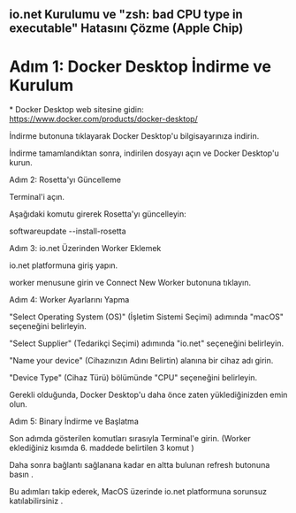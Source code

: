 ## io.net Kurulumu ve "zsh: bad CPU type in executable" Hatasını Çözme (Apple Chip)

# Adım 1: Docker Desktop İndirme ve Kurulum

\* Docker Desktop web sitesine gidin: https://www.docker.com/products/docker-desktop/

İndirme butonuna tıklayarak Docker Desktop'u bilgisayarınıza indirin.

İndirme tamamlandıktan sonra, indirilen dosyayı açın ve Docker Desktop'u kurun.

Adım 2: Rosetta'yı Güncelleme

Terminal'i açın.

Aşağıdaki komutu girerek Rosetta'yı güncelleyin:

softwareupdate --install-rosetta

Adım 3: io.net Üzerinden Worker Eklemek

io.net platformuna giriş yapın.

worker menusune girin ve Connect New Worker butonuna tıklayın.

Adım 4: Worker Ayarlarını Yapma

"Select Operating System (OS)" (İşletim Sistemi Seçimi) adımında "macOS" seçeneğini belirleyin.

"Select Supplier" (Tedarikçi Seçimi) adımında "io.net" seçeneğini belirleyin.

"Name your device" (Cihazınızın Adını Belirtin) alanına bir cihaz adı girin.

"Device Type" (Cihaz Türü) bölümünde "CPU" seçeneğini belirleyin.

Gerekli olduğunda, Docker Desktop'u daha önce zaten yüklediğinizden emin olun.

Adım 5: Binary İndirme ve Başlatma

Son adımda gösterilen komutları sırasıyla Terminal'e girin. (Worker eklediğiniz kısımda 6. maddede belirtilen 3 komut )

Daha sonra bağlantı sağlanana kadar en altta bulunan refresh butonuna basın .

Bu adımları takip ederek, MacOS üzerinde io.net platformuna sorunsuz katılabilirsiniz .
